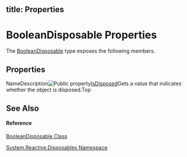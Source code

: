 title: Properties
---
# BooleanDisposable Properties

The [BooleanDisposable](BooleanDisposable/BooleanDisposable) type exposes the following members.

## Properties

NameDescription![Public property](https://reactiveui.net/assets/img/Hh211972.pubproperty(en-us,VS.103).gif "Public property")[IsDisposed](IsDisposed/BooleanDisposable.IsDisposed)Gets a value that indicates whether the object is disposed.Top

## See Also

#### Reference

[BooleanDisposable Class](BooleanDisposable/BooleanDisposable)

[System.Reactive.Disposables Namespace](System.Reactive.Disposables/System.Reactive.Disposables)
